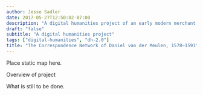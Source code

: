 ```yaml
---
author: Jesse Sadler
date: 2017-05-27T12:50:02-07:00
description: "A digital humanities project of an early modern merchant's correspondence network using GIS techniques with R"
draft: "false"
subtitle: "A digital humanities project"
tags: ["digital-humanities", "dh-2.0"]
title: "The Correspondence Network of Daniel van der Meulen, 1578–1591"
---
```


Place static map here.

Overview of project

What is still to be done.